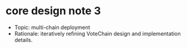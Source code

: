 # core design note 3

- Topic: multi-chain deployment
- Rationale: iteratively refining VoteChain design and implementation details.
